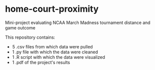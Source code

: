 # home-court-proximity
Mini-project evaluating NCAA March Madness tournament distance and game outcome

This repository contains:
   - 5 .csv files from which data were pulled
   - 1 .py file with which the data were cleaned
   - 1 .R script with which the data were visualized
   - 1 .pdf of the project's results
